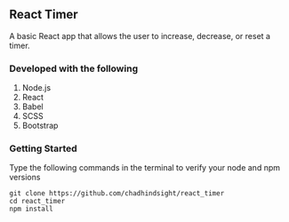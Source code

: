 ## React Timer

A basic React app that allows the user to increase, decrease, or reset a timer.

### Developed with the following 

1. Node.js
2. React
3. Babel
4. SCSS
5. Bootstrap

### Getting Started

Type the following commands in the terminal to verify your node and npm versions

```terminal
git clone https://github.com/chadhindsight/react_timer
cd react_timer
npm install
```
